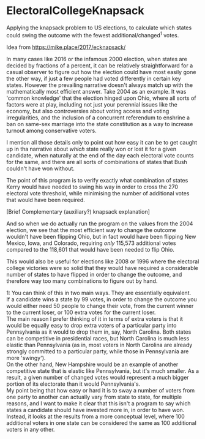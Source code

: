 # ElectoralCollegeKnapsack
Applying the knapsack problem to US elections, to calculate which states could swing the outcome with the fewest additional/changed<sup>1</sup> votes. 

Idea from https://mike.place/2017/ecknapsack/

In many cases like 2016 or the infamous 2000 election, when states are decided by fractions of a percent, it can be relatively straightforward for a casual observer to figure out how the election could have most easily gone the other way, if just a few people had voted differently in certain key states.
However the prevailing narrative doesn't always match up with the mathematically most efficient answer.
Take 2004 as an example. It was 'common knowledge' that the election hinged upon Ohio, where all sorts of factors were at play, including not just your perennial issues like the economy, but also controversies about voting access and voting irregularities, and the inclusion of a concurrent referendum to enshrine a ban on same-sex marriage into the state constitution as a way to increase turnout among conservative voters.

I mention all those details only to point out how easy it can be to get caught up in tha narrative about *which* state really won or lost it for a given candidate, when naturally at the end of the day each electoral vote counts for the same, and there are all sorts of combinations of states that Bush couldn't have won without.

The point of this program is to verify exactly what combination of states Kerry would have needed to swing his way in order to cross the 270 electoral vote threshold, while minimising the number of additional votes that would have been required.

[Brief Complementary (auxiliary?) knapsack explanation]

And so when we do actually run the program on the values from the 2004 election, we see that the most efficient way to change the outcome wouldn't have been flipping Ohio, but in fact would have been flipping New Mexico, Iowa, and Colorado, requiring *only* 115,573 additional votes compared to the 118,601 that would have been needed to flip Ohio.

This would also be useful for elections like 2008 or 1996 where the electoral college victories were so solid that they would have required a considerable number of states to have flipped in order to change the outcome, and therefore way too many combinations to figure out by hand.

1: You can think of this in two main ways. They are essentially equivalent.   
If a candidate wins a state by 99 votes, in order to change the outcome you would either need 50 people to change their vote, from the current winner to the current loser, or 100 extra votes for the current loser.  
The main reason I prefer thinking of it in terms of extra voters is that it would be equally easy to drop extra voters of a particular party into Pennsylvania as it would to drop them in, say, North Carolina. Both states can be competitive in presidential races, but North Carolina is much less elastic than Pennsylvania (as in, most voters in North Carolina are already strongly committed to a particular party, while those in Pennsylvania are more 'swingy').  
On the other hand, New Hampshire would be an example of another competitive state that is elastic like Pennsylvania, but it's much smaller. As a result, a given number of changed votes would represent a much bigger portion of its electorate than it would Pennsylvania's.  
My point being that how easy or hard it is to sway a number of voters from one party to another can actually vary from state to state, for multiple reasons, and I want to make it clear that this isn't a program to say which states a candidate should have invested more in, in order to have won. Instead, it looks at the results from a more conceptual level, where 100 additional voters in one state can be considered the same as 100 additional voters in any other. 
